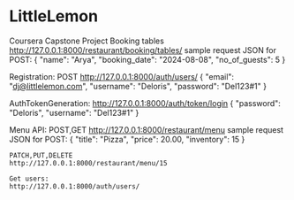 # LittleLemon
Coursera Capstone Project
Booking tables 
    http://127.0.0.1:8000/restaurant/booking/tables/
    sample request JSON for POST: 
    {
        "name": "Arya",
        "booking_date": "2024-08-08",
        "no_of_guests": 5
    }

Registration:
    POST
    http://127.0.0.1:8000/auth/users/
    {
        "email": "dj@littlelemon.com",
        "username": "Deloris",
        "password": "Del123#1"
    }


AuthTokenGeneration:
    http://127.0.0.1:8000/auth/token/login
    {
        "password": "Deloris",
        "username": "Del123#1"
    }

Menu API:
    POST,GET
    http://127.0.0.1:8000/restaurant/menu
    sample request JSON for POST:
    {
        "title": "Pizza",
        "price": 20.00,
        "inventory": 15
    }

    PATCH,PUT,DELETE
    http://127.0.0.1:8000/restaurant/menu/15

    Get users:
    http://127.0.0.1:8000/auth/users/